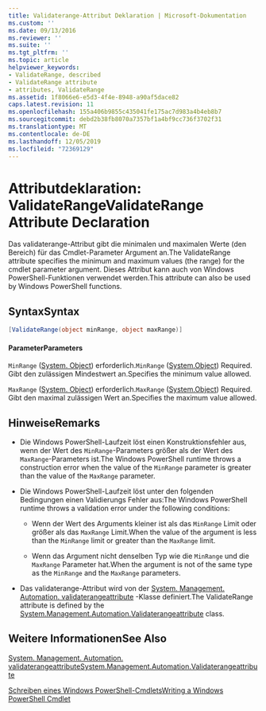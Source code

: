 ```yaml
---
title: Validaterange-Attribut Deklaration | Microsoft-Dokumentation
ms.custom: ''
ms.date: 09/13/2016
ms.reviewer: ''
ms.suite: ''
ms.tgt_pltfrm: ''
ms.topic: article
helpviewer_keywords:
- ValidateRange, described
- ValidateRange attribute
- attributes, ValidateRange
ms.assetid: 1f8066e6-e5d3-4f4e-8948-a90af5dace82
caps.latest.revision: 11
ms.openlocfilehash: 155a406b9855c435041fe175ac7d983a4b4eb8b7
ms.sourcegitcommit: debd2b38fb8070a7357bf1a4bf9cc736f3702f31
ms.translationtype: MT
ms.contentlocale: de-DE
ms.lasthandoff: 12/05/2019
ms.locfileid: "72369129"
---
```

# <a name="validaterange-attribute-declaration"></a><span data-ttu-id="fe130-102">Attributdeklaration: ValidateRange</span><span class="sxs-lookup"><span data-stu-id="fe130-102">ValidateRange Attribute Declaration</span></span>

<span data-ttu-id="fe130-103">Das validaterange-Attribut gibt die minimalen und maximalen Werte (den Bereich) für das Cmdlet-Parameter Argument an.</span><span class="sxs-lookup"><span data-stu-id="fe130-103">The ValidateRange attribute specifies the minimum and maximum values (the range) for the cmdlet parameter argument.</span></span> <span data-ttu-id="fe130-104">Dieses Attribut kann auch von Windows PowerShell-Funktionen verwendet werden.</span><span class="sxs-lookup"><span data-stu-id="fe130-104">This attribute can also be used by Windows PowerShell functions.</span></span>

## <a name="syntax"></a><span data-ttu-id="fe130-105">Syntax</span><span class="sxs-lookup"><span data-stu-id="fe130-105">Syntax</span></span>

```csharp
[ValidateRange(object minRange, object maxRange)]
```

#### <a name="parameters"></a><span data-ttu-id="fe130-106">Parameter</span><span class="sxs-lookup"><span data-stu-id="fe130-106">Parameters</span></span>

<span data-ttu-id="fe130-107">`MinRange` ([System. Object](/dotnet/api/system.object)) erforderlich.</span><span class="sxs-lookup"><span data-stu-id="fe130-107">`MinRange` ([System.Object](/dotnet/api/system.object)) Required.</span></span> <span data-ttu-id="fe130-108">Gibt den zulässigen Mindestwert an.</span><span class="sxs-lookup"><span data-stu-id="fe130-108">Specifies the minimum value allowed.</span></span>

<span data-ttu-id="fe130-109">`MaxRange` ([System. Object](/dotnet/api/system.object)) erforderlich.</span><span class="sxs-lookup"><span data-stu-id="fe130-109">`MaxRange` ([System.Object](/dotnet/api/system.object)) Required.</span></span> <span data-ttu-id="fe130-110">Gibt den maximal zulässigen Wert an.</span><span class="sxs-lookup"><span data-stu-id="fe130-110">Specifies the maximum value allowed.</span></span>

## <a name="remarks"></a><span data-ttu-id="fe130-111">Hinweise</span><span class="sxs-lookup"><span data-stu-id="fe130-111">Remarks</span></span>

- <span data-ttu-id="fe130-112">Die Windows PowerShell-Laufzeit löst einen Konstruktionsfehler aus, wenn der Wert des `MinRange`-Parameters größer als der Wert des `MaxRange`-Parameters ist.</span><span class="sxs-lookup"><span data-stu-id="fe130-112">The Windows PowerShell runtime throws a construction error when the value of the `MinRange` parameter is greater than the value of the `MaxRange` parameter.</span></span>

- <span data-ttu-id="fe130-113">Die Windows PowerShell-Laufzeit löst unter den folgenden Bedingungen einen Validierungs Fehler aus:</span><span class="sxs-lookup"><span data-stu-id="fe130-113">The Windows PowerShell runtime throws a validation error under the following conditions:</span></span>

    - <span data-ttu-id="fe130-114">Wenn der Wert des Arguments kleiner ist als das `MinRange` Limit oder größer als das `MaxRange` Limit.</span><span class="sxs-lookup"><span data-stu-id="fe130-114">When the value of the argument is less than the `MinRange` limit or greater than the `MaxRange` limit.</span></span>

    - <span data-ttu-id="fe130-115">Wenn das Argument nicht denselben Typ wie die `MinRange` und die `MaxRange` Parameter hat.</span><span class="sxs-lookup"><span data-stu-id="fe130-115">When the argument is not of the same type as the `MinRange` and the `MaxRange` parameters.</span></span>

- <span data-ttu-id="fe130-116">Das validaterange-Attribut wird von der [System. Management. Automation. validaterangeattribute](/dotnet/api/System.Management.Automation.ValidateRangeAttribute) -Klasse definiert.</span><span class="sxs-lookup"><span data-stu-id="fe130-116">The ValidateRange attribute is defined by the [System.Management.Automation.Validaterangeattribute](/dotnet/api/System.Management.Automation.ValidateRangeAttribute) class.</span></span>

## <a name="see-also"></a><span data-ttu-id="fe130-117">Weitere Informationen</span><span class="sxs-lookup"><span data-stu-id="fe130-117">See Also</span></span>

[<span data-ttu-id="fe130-118">System. Management. Automation. validaterangeattribute</span><span class="sxs-lookup"><span data-stu-id="fe130-118">System.Management.Automation.Validaterangeattribute</span></span>](/dotnet/api/System.Management.Automation.ValidateRangeAttribute)

[<span data-ttu-id="fe130-119">Schreiben eines Windows PowerShell-Cmdlets</span><span class="sxs-lookup"><span data-stu-id="fe130-119">Writing a Windows PowerShell Cmdlet</span></span>](./writing-a-windows-powershell-cmdlet.md)
